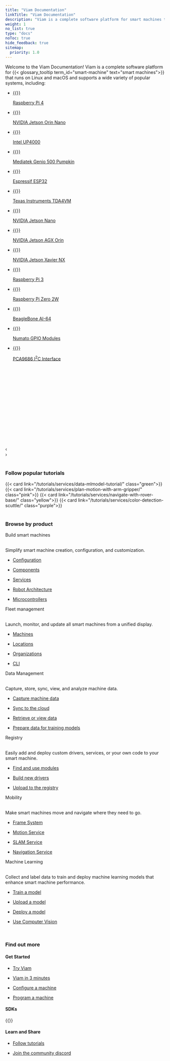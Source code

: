 ```yaml
---
title: "Viam Documentation"
linkTitle: "Viam Documentation"
description: "Viam is a complete software platform for smart machines that runs on any 64-bit Linux OS and macOS."
weight: 1
no_list: true
type: "docs"
noToc: true
hide_feedback: true
sitemap:
  priority: 1.0
---
```


<div class="max-page">
  <p>
    Welcome to the Viam Documentation!
    Viam is a complete software platform for {{< glossary_tooltip term_id="smart-machine" text="smart machines">}} that runs on Linux and macOS and supports a wide variety of popular systems, including:
  </p>
</div>

<div id="board-carousel" class="carousel max-page">
  <ul tabindex="0">
    <li id="c1_slide1">
      <a href="get-started/installation/prepare/rpi-setup/">
        {{<imgproc src="get-started/installation/thumbnails/raspberry-pi-4-b-2gb.png" resize="148x120" declaredimensions=true alt="Raspberry Pi">}}
        <p>Raspberry Pi 4</p>
      </a>
    </li>
    <li id="c1_slide2">
      <a href="get-started/installation/prepare/jetson-nano-setup/">
        {{<imgproc src="get-started/installation/thumbnails/jetson-orin-nano.jpeg" resize="148x120" declaredimensions=true alt="NVIDIA Jetson Orin Nano">}}
        <p>NVIDIA Jetson Orin Nano</p>
      </a>
    </li>
    <li id="c1_slide3">
      <a href="build/configure/components/board/upboard/">
        {{<imgproc src="get-started/installation/thumbnails/up_4000.png" resize="148x120" declaredimensions=true alt="Intel Up board 4000">}}
        <p>Intel UP4000</p>
      </a>
    </li>
    <li id="c1_slide4">
      <a href="get-started/installation/prepare/pumpkin/">
        {{<imgproc src="get-started/installation/thumbnails/pumpkin.png" resize="148x120" declaredimensions=true alt="Mediatek genio 500 pumpkin">}}
        <p>Mediatek Genio 500 Pumpkin</p>
      </a>
    </li>
    <li id="c1_slide5">
      <a href="/build/micro-rdk/">
        {{<imgproc src="get-started/installation/thumbnails/esp32-espressif.png" resize="148x120" declaredimensions=true alt="E S P 32 - espressif">}}
        <p>Espressif ESP32</p>
      </a>
    </li>
    <li id="c1_slide6">
      <a href="get-started/installation/prepare/sk-tda4vm/">
        {{<imgproc src="get-started/installation/thumbnails/tda4vm.png" resize="148x120" declaredimensions=true alt="S K - T D A 4 V M">}}
        <p>Texas Instruments TDA4VM</p>
      </a>
    </li>
    <li id="c1_slide7">
      <a href="get-started/installation/prepare/jetson-nano-setup/">
        {{<imgproc src="get-started/installation/thumbnails/jetson-nano-dev-kit.png" resize="148x120" declaredimensions=true alt="NVIDIA Jetson Nano">}}
        <p>NVIDIA Jetson Nano</p>
      </a>
    </li>
    <li id="c1_slide8">
      <a href="get-started/installation/prepare/jetson-agx-orin-setup/">
        {{<imgproc src="get-started/installation/thumbnails/jetson-agx-orin-dev-kit.png" alt="Jetson A G X Orin Developer Kit" resize="148x120" declaredimensions=true >}}
        <p>NVIDIA Jetson AGX Orin</p>
      </a>
    </li>
    <li id="c1_slide9">
      <a href="build/configure/components/board/jetson/">
        {{<imgproc src="get-started/installation/thumbnails/jetson-xavier.png" alt="Jetson Xavier NX Dev Kit" resize="148x120" declaredimensions=true >}}
        <p>NVIDIA Jetson Xavier NX</p>
      </a>
    </li>
    <li id="c1_slide10">
      <a href="get-started/installation/prepare/rpi-setup/">
        {{<imgproc src="get-started/installation/thumbnails/rpi-3.png" alt="Raspberry Pi 3" resize="148x120" declaredimensions=true >}}
        <p>Raspberry Pi 3</p>
      </a>
    </li>
    <li id="c1_slide11">
      <a href="get-started/installation/prepare/rpi-setup/">
        {{<imgproc src="get-started/installation/thumbnails/raspberry-pi-zero-2w.png" alt="Raspberry Pi" resize="148x120" declaredimensions=true >}}
        <p>Raspberry Pi Zero 2W</p>
      </a>
    </li>
    <li id="c1_slide12">
      <a href="get-started/installation/prepare/beaglebone-setup/">
        {{<imgproc src="get-started/installation/thumbnails/beaglebone.png" resize="148x120" declaredimensions=true alt="BeagleBone A I-64">}}
        <p>BeagleBone AI-64</p>
      </a>
    </li>
    <li id="c1_slide13">
      <a href="build/configure/components/board/numato/">
        {{<imgproc src="get-started/installation/thumbnails/numato.png" alt="Numato GPIO Modules" resize="148x120" declaredimensions=true >}}
        <p>Numato GPIO Modules</p>
      </a>
    </li>
    <li id="c1_slide14">
      <a href="build/configure/components/board/pca9685/">
        {{<imgproc src="get-started/installation/thumbnails/pca9685.png" alt="P C A 9685 I 2 C Interface" resize="148x120" declaredimensions=true >}}
        <p>PCA9686 I<sup>2</sup>C Interface</p>
      </a>
    </li>
  </ul>
  <ol style="visibility: hidden" aria-hidden="true">
    <li><a href="#c1_slide1">Raspberry Pi 4</a></li>
    <li><a href="#c1_slide2">NVIDIA Jetson Orin Nano</a></li>
    <li><a href="#c1_slide3">Intel UP4000</a></li>
    <li><a href="#c1_slide4">Mediatek Genio 500 Pumpkin</a></li>
    <li><a href="#c1_slide5">Espressif ESP32</a></li>
    <li><a href="#c1_slide6">Texas Instruments TDA4VM</a></li>
    <li><a href="#c1_slide7">NVIDIA Jetson Nano</a></li>
    <li><a href="#c1_slide8">NVIDIA Jetson AGX Orin</a></li>
    <li><a href="#c1_slide9">NVIDIA Jetson Xavier NX</a></li>
    <li><a href="#c1_slide10">Raspberry Pi 3</a></li>
    <li><a href="#c1_slide11">Raspberry Pi Zero 2W</a></li>
    <li><a href="#c1_slide12">BeagleBone AI-64</a></li>
    <li><a href="#c1_slide13">Numato GPIO Modules</a></li>
    <li><a href="#c1_slide14">PCA9686 I<sup>2</sup>C Interface</a></li>
  </ol>
  <div class="prev" style="display: block">‹</div>
  <div class="next" style="display: block">›</div>
</div>
<br>

<!-- <div class="max-page">
  <h3>
    Start with these common use cases
  </h3>
</div>

<div class="cards max-page">
  <div class="row">
    <div class="col sectionlist">
        <div>
        <ul class="sectionlist">
        <li><a href="build/configure/"><div><p>Configure resources for machines</p></div></a></li>
        <li><a href="registry/"><div><p>Add functionality with modules</p></div></a></li>
        <li><a href="build/program/"><div><p>Deploy code</p></div></a></li>
        </ul>
        </div>
    </div>
    <div class="col sectionlist">
        <div>
        <ul class="sectionlist">
        <li><a href="fleet/"><div><p>Manage fleets of machines</p></div></a></li>
        <li><a href="mobility/motion/"><div><p>Add motion to machines</p></div></a></li>
        <li><a href="tutorials/services/navigate-with-rover-base/"><div><p>Navigate with rovers</p></div></a></li>
        </ul>
        </div>
    </div>
    <div class="col sectionlist">
        <div>
        <ul class="sectionlist">
        <li><a href="data/"><div><p>Manage and Sync Data</p></div></a></li>
        <li><a href="ml/"><div><p>Train machine learning models</p></div></a></li>
        <li><a href="ml/vision/" target="_blank"><div><p>Use Computer Vision</p></div></a></li>
        </ul>
        </div>
    </div>
  </div>
</div> -->

<div class="max-page">
  <h3>
    Follow popular tutorials
  </h3>
</div>

<div class="cards max-page">
  <div class="row">
    {{< card link="/tutorials/services/data-mlmodel-tutorial/" class="green">}}
    {{< card link="/tutorials/services/plan-motion-with-arm-gripper/" class="pink">}}
    {{< card link="/tutorials/services/navigate-with-rover-base/" class="yellow">}}
    {{< card link="/tutorials/services/color-detection-scuttle/" class="purple">}}
  </div>
</div>
<br>
<div class="max-page">
  <h3>
    Browse by product
  </h3>
</div>

<div class="cards max-page">
  <div class="row">
    <div class="col hover-card">
        <div>
        <div>Build smart machines</div>
        <br>
        <p>Simplify smart machine creation, configuration, and customization.</p>
        <ul class="sectionlist">
        <li><a href="build/configure/"><div><p>Configuration</p></div></a></li>
        <li><a href="build/configure/components/"><div><p>Components</p></div></a></li>
        <li><a href="build/configure/services/"><div><p>Services</p></div></a></li>
        <li><a href="build/configure/parts-and-remotes/"><div><p>Robot Architecture</p></div></a></li>
        <li><a href="build/micro-rdk/"><div><p>Microcontrollers</p></div></a></li>
        </ul>
        </div>
    </div>
    <div class="col hover-card">
      <div>
        <div>Fleet management</div>
        <br>
        <p>Launch, monitor, and update all smart machines from a unified display.</p>
        <ul class="sectionlist">
        <li><a href="build/configure/"><div><p>Machines</p></div></a></li>
        <li><a href="build/configure/components/"><div><p>Locations</p></div></a></li>
        <li><a href="build/configure/services/"><div><p>Organizations</p></div></a></li>
        <li><a href="build/program/"><div><p>CLI</p></div></a></li>
        </ul>
      </div>
    </div>
    <div class="col hover-card">
        <div>
        <div>Data Management</div>
        <br>
        <p>Capture, store, sync, view, and analyze machine data.</p>
        <ul class="sectionlist">
        <li><a href="data/capture/"><div><p>Capture machine data
</p></div></a></li>
        <li><a href="data/cloud-sync/"><div><p>Sync to the cloud
</p></div></a></li>
        <li><a href="data/view/"><div><p>Retrieve or view data
</p></div></a></li>
        <li><a href="data/datasets"><div><p>Prepare data for training models
</p></div></a></li>
        </ul>
      </div>
    </div>
    <div class="col hover-card">
        <div>
        <div>Registry</div>
        <br>
        <p>Easily add and deploy custom drivers, services, or your own code to your smart machine.</p>
        <ul class="sectionlist">
        <li><a href="registry/configure/"><div><p>Find and use modules
</p></div></a></li>
        <li><a href="registry/create/"><div><p>Build new drivers</p></div></a></li>
        <li><a href="registry/upload/"><div><p>Upload to the registry</p></div></a></li>
        </ul>
      </div>
    </div>
    <div class="col hover-card">
        <div>
        <div>Mobility</div>
        <br>
        <p>Make smart machines move and navigate where they need to go.</p>
        <ul class="sectionlist">
        <li><a href="mobility/frame-system/"><div><p>Frame System</p></div></a></li>
        <li><a href="mobility/motion/"><div><p>Motion Service</p></div></a></li>
        <li><a href="mobility/slam/"><div><p>SLAM Service</p></div></a></li>
        <li><a href="mobility/navigation/"><div><p>Navigation Service
</p></div></a></li>
        </ul>
      </div>
    </div>
    <div class="col hover-card">
        <div>
        <div>Machine Learning</div>
        <br>
        <p>Collect and label data to train and deploy machine learning models that enhance smart machine performance.</p>
        <ul class="sectionlist">
        <li><a href="ml/train-model/"><div><p>Train a model</p></div></a></li>
        <li><a href="ml/upload-model/"><div><p>Upload a model</p></div></a></li>
        <li><a href="ml/deploy-model/"><div><p>Deploy a model</p></div></a></li>
        <li><a href="ml/vision/"><div><p>Use Computer Vision
</p></div></a></li>
        </ul>
      </div>
    </div>
</div>
<br>
<div class="max-page">
  <h3>
    Find out more
  </h3>
</div>
<div class="cards max-page">
  <div class="row">
    <div class="col sectionlist">
        <div>
        <h4>Get Started</h4>
        <ul class="sectionlist">
        <li><a href="build/get-started/try-viam/"><div><p>Try Viam</p></div></a></li>
        <li><a href="build/get-started/viam/"><div><p>Viam in 3 minutes</p></div></a></li>
        <li><a href="build/machine/"><div><p>Configure a machine</p></div></a></li>
        <li><a href="build/program/"><div><p>Program a machine</p></div></a></li>
        </ul>
        </div>
    </div>
    <div class="col sectionlist">
        <div>
        <h4>SDKs</h4>
        {{<sectionlist section="/reference/sdks">}}
        </div>
    </div>
     <div class="col sectionlist">
        <div>
        <h4>Learn and Share</h4>
        <ul class="sectionlist">
        <li><a href="tutorials/"><div><p>Follow tutorials</p></div></a></li>
        <li><a href="https://discord.gg/viam"><div><p>Join the community discord</p></div></a></li>
        </ul>
        </div>
    </div>
  </div>
</div>
